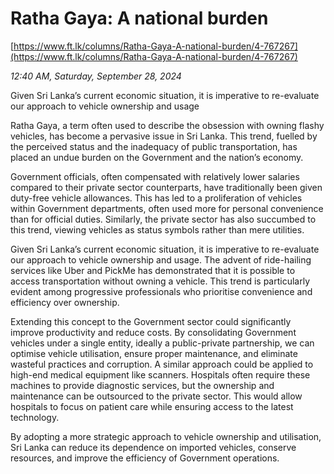 # Ratha Gaya: A national burden

[https://www.ft.lk/columns/Ratha-Gaya-A-national-burden/4-767267](https://www.ft.lk/columns/Ratha-Gaya-A-national-burden/4-767267)

*12:40 AM, Saturday, September 28, 2024*

Given Sri Lanka’s current economic situation, it is imperative to re-evaluate our approach to vehicle ownership and usage

Ratha Gaya, a term often used to describe the obsession with owning flashy vehicles, has become a pervasive issue in Sri Lanka. This trend, fuelled by the perceived status and the inadequacy of public transportation, has placed an undue burden on the Government and the nation’s economy.

Government officials, often compensated with relatively lower salaries compared to their private sector counterparts, have traditionally been given duty-free vehicle allowances. This has led to a proliferation of vehicles within Government departments, often used more for personal convenience than for official duties. Similarly, the private sector has also succumbed to this trend, viewing vehicles as status symbols rather than mere utilities.

Given Sri Lanka’s current economic situation, it is imperative to re-evaluate our approach to vehicle ownership and usage. The advent of ride-hailing services like Uber and PickMe has demonstrated that it is possible to access transportation without owning a vehicle. This trend is particularly evident among progressive professionals who prioritise convenience and efficiency over ownership.

Extending this concept to the Government sector could significantly improve productivity and reduce costs. By consolidating Government vehicles under a single entity, ideally a public-private partnership, we can optimise vehicle utilisation, ensure proper maintenance, and eliminate wasteful practices and corruption. A similar approach could be applied to high-end medical equipment like scanners. Hospitals often require these machines to provide diagnostic services, but the ownership and maintenance can be outsourced to the private sector. This would allow hospitals to focus on patient care while ensuring access to the latest technology.

By adopting a more strategic approach to vehicle ownership and utilisation, Sri Lanka can reduce its dependence on imported vehicles, conserve resources, and improve the efficiency of Government operations.

